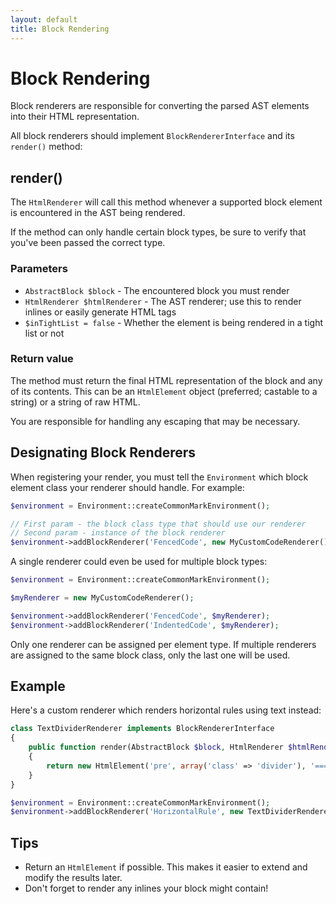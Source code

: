 ```yaml
---
layout: default
title: Block Rendering
---
```


Block Rendering
===============

Block renderers are responsible for converting the parsed AST elements into their HTML representation.

All block renderers should implement `BlockRendererInterface` and its `render()` method:

## render()

The `HtmlRenderer` will call this method whenever a supported block element is encountered in the AST being rendered.

If the method can only handle certain block types, be sure to verify that you've been passed the correct type.

### Parameters

* `AbstractBlock $block` - The encountered block you must render
* `HtmlRenderer $htmlRenderer` - The AST renderer; use this to render inlines or easily generate HTML tags
* `$inTightList = false` - Whether the element is being rendered in a tight list or not

### Return value

The method must return the final HTML representation of the block and any of its contents. This can be an `HtmlElement` object (preferred; castable to a string) or a string of raw HTML.

You are responsible for handling any escaping that may be necessary.

## Designating Block Renderers

When registering your render, you must tell the `Environment` which block element class your renderer should handle. For example:

~~~php
$environment = Environment::createCommonMarkEnvironment();

// First param - the block class type that should use our renderer
// Second param - instance of the block renderer
$environment->addBlockRenderer('FencedCode', new MyCustomCodeRenderer());
~~~

A single renderer could even be used for multiple block types:

~~~php
$environment = Environment::createCommonMarkEnvironment();

$myRenderer = new MyCustomCodeRenderer();

$environment->addBlockRenderer('FencedCode', $myRenderer);
$environment->addBlockRenderer('IndentedCode', $myRenderer);
~~~

Only one renderer can be assigned per element type.  If multiple renderers are assigned to the same block class, only the last one will be used.

## Example

Here's a custom renderer which renders horizontal rules using text instead:

~~~php
class TextDividerRenderer implements BlockRendererInterface
{
    public function render(AbstractBlock $block, HtmlRenderer $htmlRenderer, $inTightList = false)
    {
        return new HtmlElement('pre', array('class' => 'divider'), '==============================');
    }
}

$environment = Environment::createCommonMarkEnvironment();
$environment->addBlockRenderer('HorizontalRule', new TextDividerRenderer());
~~~

## Tips

* Return an `HtmlElement` if possible. This makes it easier to extend and modify the results later.
* Don't forget to render any inlines your block might contain!

